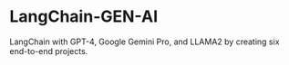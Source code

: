 # LangChain-GEN-AI
LangChain with GPT-4, Google Gemini Pro, and LLAMA2 by creating six end-to-end projects.
